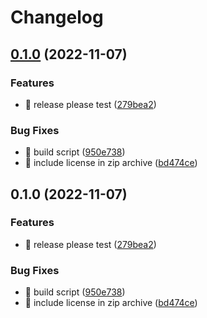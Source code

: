 # Changelog

## [0.1.0](https://github.com/eiymba/ARCadia/compare/v0.1.0...v0.1.0) (2022-11-07)


### Features

* 🎸 release please test ([279bea2](https://github.com/eiymba/ARCadia/commit/279bea2a42fc5085a40fc17b329b6b154a296047))


### Bug Fixes

* 🐛 build script ([950e738](https://github.com/eiymba/ARCadia/commit/950e73857c1447d1ecc73c0133c1af43b502b7ae))
* 🐛 include license in zip archive ([bd474ce](https://github.com/eiymba/ARCadia/commit/bd474ce60f077df6fe80dd82eebdc9ed32a406c5))

## 0.1.0 (2022-11-07)


### Features

* 🎸 release please test ([279bea2](https://github.com/eiymba/ARCadia/commit/279bea2a42fc5085a40fc17b329b6b154a296047))


### Bug Fixes

* 🐛 build script ([950e738](https://github.com/eiymba/ARCadia/commit/950e73857c1447d1ecc73c0133c1af43b502b7ae))
* 🐛 include license in zip archive ([bd474ce](https://github.com/eiymba/ARCadia/commit/bd474ce60f077df6fe80dd82eebdc9ed32a406c5))
